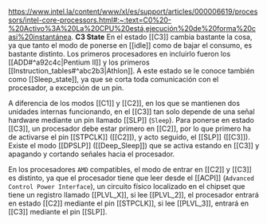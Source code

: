 https://www.intel.la/content/www/xl/es/support/articles/000006619/processors/intel-core-processors.html#:~:text=C0%20-%20Activo%3A%20La%20CPU%20está,ejecución%20de%20forma%20casi%20instantánea.
**C3 State** 
En el estado [[C3]] cambia bastante la cosa, ya que tanto el modo de ponerse en [[idle]] como de bajar el consumo, es bastante distinto. Los primeros procesadores en incluirlo fueron los [[ADD#^a92c4c|Pentium II]] y los primeros [[Instruction_tables#^abc2b3|Athlon]]. A este estado se le conoce también como [[Sleep_state]], ya que se corta toda comunicación con el procesador, a excepción de un pin.  
  
A diferencia de los modos [[C1]] y [[C2]], en los que se mantienen dos unidades internas funcionando, en el [[C3]] tan solo depende de una señal hardware mediante un pin llamado [[SLP]] (``Sleep``). Para ponerse en estado [[C3]], un procesador debe estar primero en [[C2]], por lo que primero ha de activarse el pin [[STPCLK]] ([[C2]]), y acto seguido, el [[SLP]] ([[C3]]). Existe el modo [[DPSLP]] ([[Deep_Sleep]]) que se activa estando en [[C3]] y apagando y cortando señales hacia el procesador.  
  
En los procesadores ``AMD`` compatibles, el modo de entrar en [[C2]] y [[C3]] es distinto, ya que el procesador tiene que leer desde el [[ACPI]] (``Advanced Control Power Interface``), un circuito físico localizado en el chipset que tiene un registro llamado [[PLVL_X]], si lee [[PLVL_2]], el procesador entrará en estado [[C2]] mediante el pin [[STPCLK]], si lee [[PLVL_3]], entrará en [[C3]] mediante el pin [[SLP]].